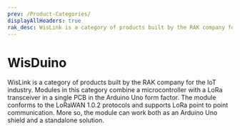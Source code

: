 ```yaml
---
prev: /Product-Categories/
displayAllHeaders: true
rak_desc: WisLink is a category of products built by the RAK company for the IoT industry. Modules in this category combine a microcontroller with a LoRa transceiver in a single PCB in the Arduino Uno form factor. The module conforms to the LoRaWAN 1.0.2 protocols and supports LoRa point to point communication. More so, the module can work both as an Arduino Uno shield and a standalone solution.
---
```


# WisDuino

<rk-head img="/assets/rakwireless/product-categories/WisDuino.svg" center>

WisLink is a category of products built by the RAK company for the IoT industry. Modules in this category combine a microcontroller with a LoRa transceiver in a single PCB in the Arduino Uno form factor. The module conforms to the LoRaWAN 1.0.2 protocols and supports LoRa point to point communication. More so, the module can work both as an Arduino Uno shield and a standalone solution.


</rk-head>

<rk-products :tags="['wisduino']" />